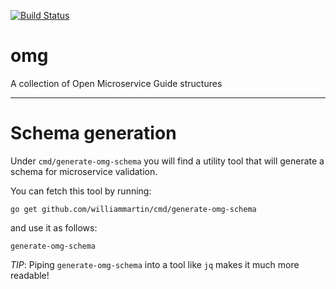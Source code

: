 [![Build Status](https://travis-ci.com/williammartin/omg.svg?branch=master)](https://travis-ci.com/williammartin/omg)

# omg
A collection of Open Microservice Guide structures

---

# Schema generation

Under `cmd/generate-omg-schema` you will find a utility tool that will generate a schema for microservice validation.

You can fetch this tool by running:

```
go get github.com/williammartin/cmd/generate-omg-schema
```

and use it as follows:

```
generate-omg-schema
```

*TIP*: Piping `generate-omg-schema` into a tool like `jq` makes it much more readable!
